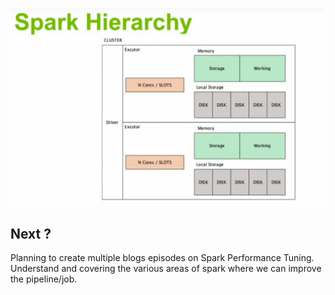 





![Spark](https://github.com/gurditsingh/blog/blob/gh-pages/_screenshots/spark_hierarchy.png?raw=true)



## Next ?

Planning to create multiple blogs episodes on Spark Performance Tuning. Understand and covering the various areas of spark where we can improve the pipeline/job.

<!--stackedit_data:
eyJoaXN0b3J5IjpbMTA3Njk0Nzc5NywtMTc4NjYzNzIyOSwzMj
k1ODgzNTYsMjA0NzY1NDQ0LC01ODU0MjM2ODAsMjgyOTY0ODkw
LC0xMzA2NjM1MjU4LC01MTcwNzA2MjUsLTE4NTI2NTQxMDksLT
E3ODE1MjMwNTIsODE5NDE2NTQ2LC0xMjEzNzc5MzA0LC0xMTc3
ODk4MjAwLC0xNTkyNzc2ODM5LC0xMzM0MjczNTUwLC02MDEyMz
I4MDQsLTk2MDI3MjAxNiw1NTI5MjUwMTMsMTczMTQ5MTgyNSwt
MTA5MTI0MzkyMl19
-->